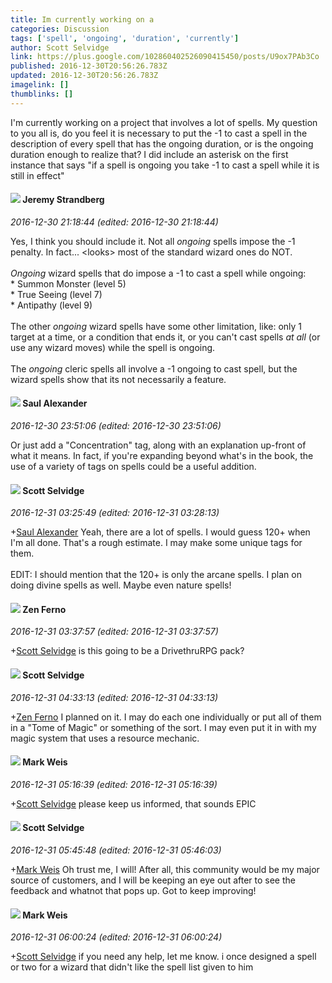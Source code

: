 ```yaml
---
title: Im currently working on a
categories: Discussion
tags: ['spell', 'ongoing', 'duration', 'currently']
author: Scott Selvidge
link: https://plus.google.com/102860402526090415450/posts/U9ox7PAb3Co
published: 2016-12-30T20:56:26.783Z
updated: 2016-12-30T20:56:26.783Z
imagelink: []
thumblinks: []
---
```


I&#39;m currently working on a project that involves a lot of spells. My question to you all is, do you feel it is necessary to put the -1 to cast a spell in the description of every spell that has the ongoing duration, or is the ongoing duration enough to realize that? I did include an asterisk on the first instance that says &quot;if a spell is ongoing you take -1 to cast a spell while it is still in effect&quot;
<div id='comment z12ef3eogyutujep204cgfd4yx2egpiinck'>
  <h4><img src='{{site.baseurl}}//images/avatars/102595580176380683252_photo.jpg'> Jeremy Strandberg</h4>
      <p><cite>2016-12-30 21:18:44 (edited: 2016-12-30 21:18:44)</cite></p>
        <p>Yes, I think you should include it.  Not all <i>ongoing</i> spells impose the -1 penalty.  In fact... &lt;looks&gt; most of the standard wizard ones do NOT.  <br /><br /><i>Ongoing</i> wizard spells that do impose a -1 to cast a spell while ongoing:<br />* Summon Monster (level 5)<br />* True Seeing (level 7)<br />* Antipathy (level 9)<br /><br />The other <i>ongoing</i> wizard spells have some other limitation, like: only 1 target at a time, or a condition that ends it, or you can&#39;t cast spells <i>at all</i> (or use any wizard moves) while the spell is ongoing.<br /><br />The <i>ongoing</i> cleric spells all involve a -1 ongoing to cast spell, but the wizard spells show that its not necessarily a feature.</p>
</div>
        

<div id='comment z12ef3eogyutujep204cgfd4yx2egpiinck'>
  <h4><img src='{{site.baseurl}}//images/avatars/107134982291211258183_photo.jpg'> Saul Alexander</h4>
      <p><cite>2016-12-30 23:51:06 (edited: 2016-12-30 23:51:06)</cite></p>
        <p>Or just add a &quot;Concentration&quot; tag, along with an explanation up-front of what it means. In fact, if you&#39;re expanding beyond what&#39;s in the book, the use of a variety of tags on spells could be a useful addition.</p>
</div>
        

<div id='comment z12ef3eogyutujep204cgfd4yx2egpiinck'>
  <h4><img src='{{site.baseurl}}//images/avatars/102860402526090415450_photo.jpg'> Scott Selvidge</h4>
      <p><cite>2016-12-31 03:25:49 (edited: 2016-12-31 03:28:13)</cite></p>
        <p><span class="proflinkWrapper"><span class="proflinkPrefix">+</span><a class="proflink" href="https://plus.google.com/107134982291211258183" oid="107134982291211258183">Saul Alexander</a></span>​ Yeah, there are a lot of spells. I would guess 120+ when I&#39;m all done. That&#39;s a rough estimate. I may make some unique tags for them.<br /><br />EDIT: I should mention that the 120+ is only the arcane spells. I plan on doing divine spells as well. Maybe even nature spells!</p>
</div>
        

<div id='comment z12ef3eogyutujep204cgfd4yx2egpiinck'>
  <h4><img src='{{site.baseurl}}//images/avatars/111477007233003224422_photo.jpg'> Zen Ferno</h4>
      <p><cite>2016-12-31 03:37:57 (edited: 2016-12-31 03:37:57)</cite></p>
        <p><span class="proflinkWrapper"><span class="proflinkPrefix">+</span><a class="proflink" href="https://plus.google.com/102860402526090415450" oid="102860402526090415450">Scott Selvidge</a></span>​ is this going to be a DrivethruRPG pack?</p>
</div>
        

<div id='comment z12ef3eogyutujep204cgfd4yx2egpiinck'>
  <h4><img src='{{site.baseurl}}//images/avatars/102860402526090415450_photo.jpg'> Scott Selvidge</h4>
      <p><cite>2016-12-31 04:33:13 (edited: 2016-12-31 04:33:13)</cite></p>
        <p><span class="proflinkWrapper"><span class="proflinkPrefix">+</span><a class="proflink" href="https://plus.google.com/111477007233003224422" oid="111477007233003224422">Zen Ferno</a></span> I planned on it. I may do each one individually or put all of them in a &quot;Tome of Magic&quot; or something of the sort. I may even put it in with my magic system that uses a resource mechanic.</p>
</div>
        

<div id='comment z12ef3eogyutujep204cgfd4yx2egpiinck'>
  <h4><img src='{{site.baseurl}}//images/avatars/102532126904257134510_photo.jpg'> Mark Weis</h4>
      <p><cite>2016-12-31 05:16:39 (edited: 2016-12-31 05:16:39)</cite></p>
        <p><span class="proflinkWrapper"><span class="proflinkPrefix">+</span><a class="proflink" href="https://plus.google.com/102860402526090415450" oid="102860402526090415450">Scott Selvidge</a></span> please keep us informed, that sounds EPIC</p>
</div>
        

<div id='comment z12ef3eogyutujep204cgfd4yx2egpiinck'>
  <h4><img src='{{site.baseurl}}//images/avatars/102860402526090415450_photo.jpg'> Scott Selvidge</h4>
      <p><cite>2016-12-31 05:45:48 (edited: 2016-12-31 05:46:03)</cite></p>
        <p><span class="proflinkWrapper"><span class="proflinkPrefix">+</span><a class="proflink" href="https://plus.google.com/102532126904257134510" oid="102532126904257134510">Mark Weis</a></span>​ Oh trust me, I will! After all, this community would be my major source of customers, and I will be keeping an eye out after to see the feedback and whatnot that pops up. Got to keep improving!</p>
</div>
        

<div id='comment z12ef3eogyutujep204cgfd4yx2egpiinck'>
  <h4><img src='{{site.baseurl}}//images/avatars/102532126904257134510_photo.jpg'> Mark Weis</h4>
      <p><cite>2016-12-31 06:00:24 (edited: 2016-12-31 06:00:24)</cite></p>
        <p><span class="proflinkWrapper"><span class="proflinkPrefix">+</span><a class="proflink" href="https://plus.google.com/102860402526090415450" oid="102860402526090415450">Scott Selvidge</a></span> if you need any help, let me know. i once designed a spell or two for a wizard that didn&#39;t like the spell list given to him</p>
</div>
        